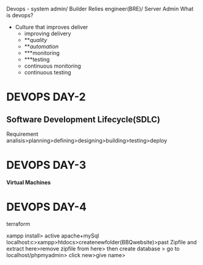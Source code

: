 Devops - system admin/ Builder Relies engineer(BRE)/ Server Admin
What is devops?
- Culture that improves deliver
	- improving delivery
	- ***quality*
	- ***automation*
	- ***monitoring 
	- ***testing
	- continuous monitoring
	- continuous testing
	


# DEVOPS DAY-2


## Software Development Lifecycle(SDLC)
Requirement analisis>planning>defining>designing>building>testing>deploy

# DEVOPS DAY-3

#### Virtual Machines

# DEVOPS DAY-4
terraform


xampp install> active apache+mySql
localhost:c>xampp>htdocs>createnewfolder(BBQwebsite)>past Zipfile and extract here>remove zipfile from here>
then 
create  database > go to localhost/phpmyadmin> click new>give name>
